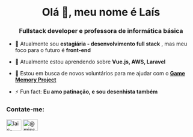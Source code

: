 <h1 align="center">Olá 👋, meu nome é Laís</h1>
<h3 align="center">Fullstack developer e professora de informática básica</h3>


- 🔭 Atualmente sou **estagiária - desenvolvimento full stack** , mas meu foco para o futuro é **front-end**

- 🌱 Atualmente estou aprendendo sobre **Vue.js, AWS, Laravel**

- 🤝 Estou em busca de novos voluntários para me ajudar com o **[Game Memory Project](https://github.com/LaisGalvao/game-memory)**

- ⚡ Fun fact: **Eu amo patinação, e sou desenhista também**

<h3 align="justify">Contate-me:</h3>
<p align="justify">
<a href="https://linkedin.com/in/lais-galvão-bueno" target="blank"><img align="center" src="https://raw.githubusercontent.com/rahuldkjain/github-profile-readme-generator/master/src/images/icons/Social/linked-in-alt.svg" alt="lais-galvão-bueno" height="30" width="40" /></a>
<a href="https://instagram.com/@missguita_777" target="blank"><img align="center" src="https://raw.githubusercontent.com/rahuldkjain/github-profile-readme-generator/master/src/images/icons/Social/instagram.svg" alt="@missguita_777" height="30" width="40" /></a>
</p>


